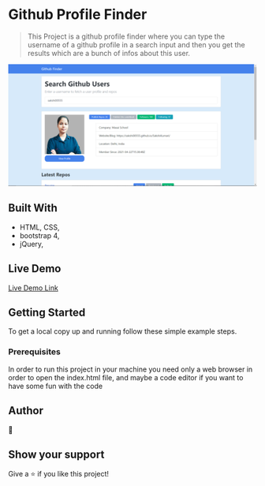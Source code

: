 # Github Profile Finder

> This Project is a github profile finder where you can type the username of a github profile in a search input and then you get the results which are a bunch of infos about this user.

![screenshot](./githubFront.PNG)

## Built With

- HTML, CSS,
- bootstrap 4,
- jQuery,


## Live Demo

[Live Demo Link](https://stately-hotteok-651abc.netlify.app/)

## Getting Started

To get a local copy up and running follow these simple example steps.

### Prerequisites

In order to run this project in your machine you need only a web browser in order to open the index.html file, and maybe a code editor if you want to have some fun with the code

## Author

👤




## Show your support

Give a ⭐️ if you like this project!

